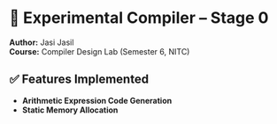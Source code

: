 # 🧪 Experimental Compiler – Stage 0

**Author:** Jasi Jasil  
**Course:** Compiler Design Lab (Semester 6, NITC)

## ✅ Features Implemented
- **Arithmetic Expression Code Generation**
- **Static Memory Allocation**

